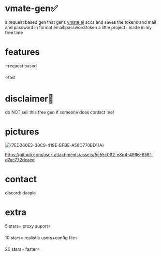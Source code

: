 # vmate-gen✅
a request based gen that gens [vmate.ai](https://vmateai.com/) accs and saves the tokens and mail and password in format email:password:token a little project i made in my free time


# features
⭐request based

⭐fast



# disclaimer📕

do NOT sell this free gen
if someone does contact me!


# pictures
![{7ED360E3-38C9-419E-BFBE-A56D770BD11A}](https://github.com/user-attachments/assets/b553ee5e-522e-403a-ac8a-8a2a9ed8dc1f)

https://github.com/user-attachments/assets/5c55c092-e8d4-4966-858f-d7ac772dcaed




# contact
discord: daapia



# extra
5 stars= proxy suport⭐

10 stars= realistic users+config file⭐

20 stars= faster⭐
